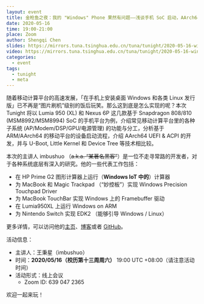 ```yaml
---
layout: event
title: 金枪鱼之夜：我的 "Windows" Phone 果然有问题——浅谈手机 SoC 启动，AArch64 UEFI/ACPI 适配和应用
date: 2020-05-16
time: 19:00-21:00
place: Zoom
author: Shengqi Chen
slides: https://mirrors.tuna.tsinghua.edu.cn/tuna/tunight/2020-05-16-windows-on-aarch64-phone/slides.pdf
video: https://mirrors.tuna.tsinghua.edu.cn/tuna/tunight/2020-05-16-windows-on-aarch64-phone/video/
categories:
  - event
tags:
  - tunight
  - meta
---
```


随着移动计算平台的高速发展，「在手机上安装桌面 Windows 和各类 Linux 发行版」已不再是“图片刷机”级别的饭后玩笑。那么这到底是怎么实现的呢？本次 Tunight 将以 Lumia 950 (XL) 和 Nexus 6P 这几款基于 Snapdragon 808/810 (MSM8992/MSM8994) SoC 的手机平台为例，介绍常见移动计算平台里的各种子系统 (AP/Modem/DSP/GPU/电源管理) 的功能与分工，分析基于 ARM/AArch64 的移动平台的设备启动流程，介绍 AArch64 UEFI & ACPI 的开发，并与 U-Boot, Little Kernel 和 Device Tree 等技术相比较。

本次的主讲人 imbushuo （<del>a.k.a. “某著名黑客”</del>）是一位不走寻常路的开发者，对于各种系统底层有深入的研究。他的一些代表工作包括：

* 在 HP Prime G2 图形计算器上运行（**Windows IoT 中的**）计算器
* 为 MacBook 和 Magic Trackpad （“妙控板”）实现 Windows Precision Touchpad Driver
* 为 MacBook TouchBar 实现 Windows 上的 Framebuffer 驱动
* 在 Lumia950XL 上运行 Windows on ARM
* 为 Nintendo Switch 实现 EDK2 （能够引导 Windows / Linux）

更多详情，可以访问他的[主页](https://imbushuo.net/)、[博客](https://blog.imbushuo.net/)或者 [GitHub](https://github.com/imbushuo)。

<!--more-->

活动信息：

* 主讲人：王秉星（imbushuo）
* 时间：**2020/05/16（校历第十三周周六）** 19:00 UTC +08:00（请注意活动时间）
* 活动形式：线上会议
  * Zoom ID: 639 047 2365

欢迎一起来玩！

